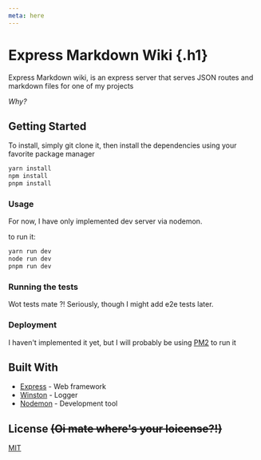 ```yaml
---
meta: here
---
```

# Express Markdown Wiki {.h1}
 

Express Markdown wiki, is an express server that serves JSON routes and markdown files for one of my projects

*Why?*

## Getting Started

To install, simply git clone it, then install the dependencies using your favorite package manager

```bash
yarn install
npm install
pnpm install
```

### Usage

For now, I have only implemented dev server via nodemon.

to run it:

```bash
yarn run dev
node run dev
pnpm run dev
```

### Running the tests

Wot tests mate ?!
Seriously, though I might add e2e tests later.

### Deployment

I haven't implemented it yet, but I will probably be using [PM2](http://pm2.keymetrics.io/) to run it

## Built With

* [Express](https://expressjs.com/) - Web framework
* [Winston](https://github.com/winstonjs/winston) - Logger
* [Nodemon](https://github.com/remy/nodemon) - Development tool

## License ~~(Oi mate where's your loicense?!)~~

[MIT](LICENSE)
